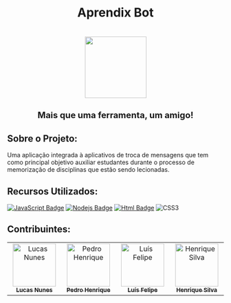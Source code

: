 <h1 align="center">Aprendix Bot<h1>
<p align="center">
  <img src="https://xlucazzz.dev/aprendix/logo.png" width="143px" />
</p>

<p align="center" style="font-size: 20px">
Mais que uma ferramenta, um amigo!
</p>

## Sobre o Projeto:

Uma aplicação integrada à aplicativos de troca de mensagens que tem como principal objetivo auxiliar estudantes durante o processo de memorização de disciplinas que estão sendo lecionadas.

## Recursos Utilizados:

[![JavaScript Badge](https://img.shields.io/badge/JavaScript-F7DF1E?style=flat-square&logo=javascript&logoColor=black)](https://www.javascript.com/)
[![Nodejs Badge](https://img.shields.io/badge/Node.js-43853D?style=flat-square&logo=node.js&logoColor=white)](https://nodejs.org/en/)
[![Html Badge](https://img.shields.io/badge/HTML5-%23E34F26.svg?style=flat-square&logo=html5&logoColor=white)](https://nodejs.org/en/)
![CSS3](https://img.shields.io/badge/CSS3-%231572B6.svg?style=flat-square&logo=css3&logoColor=white)

## Contribuintes:

<table align="center">
  <tbody>
    <tr>
      <td align="center" valign="top" width="14.28%"><a href="https://github.com/xLucazzz"><img src="https://avatars.githubusercontent.com/xlucazzz" width="100px;" alt="Lucas Nunes"/><br /><sub><b>Lucas Nunes</b></sub></a></td>
      <td align="center" valign="top" width="14.28%"><a href="https://github.com/zPedrin10"><img src="https://avatars.githubusercontent.com/zPedrin10" width="100px;" alt="Pedro Henrique"/><br /><sub><b>Pedro Henrique</b></sub></a></td>
      <td align="center" valign="top" width="14.28%"><a href="https://github.com/LuisFelipesdc"><img src="https://avatars.githubusercontent.com/LuisFelipesdc" width="100px;" alt="Luís Felipe"/><br /><sub><b>Luís Felipe</b></sub></a></td>
      <td align="center" valign="top" width="14.28%"><a href="https://github.com/henriquesilvaa3525"><img src="https://avatars.githubusercontent.com/henriquesilvaa3525" width="100px;" alt="Henrique Silva"/><br /><sub><b>Henrique Silva</b></sub></a></td>
    </tr>
  </tbody>
</table>
